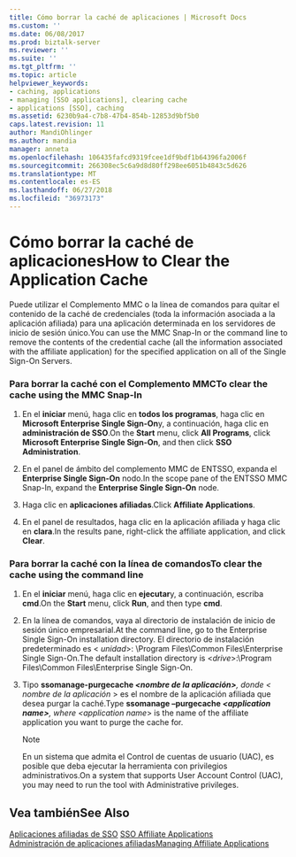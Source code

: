 ```yaml
---
title: Cómo borrar la caché de aplicaciones | Microsoft Docs
ms.custom: ''
ms.date: 06/08/2017
ms.prod: biztalk-server
ms.reviewer: ''
ms.suite: ''
ms.tgt_pltfrm: ''
ms.topic: article
helpviewer_keywords:
- caching, applications
- managing [SSO applications], clearing cache
- applications [SSO], caching
ms.assetid: 6230b9a4-c7b8-47b4-854b-12853d9bf5b0
caps.latest.revision: 11
author: MandiOhlinger
ms.author: mandia
manager: anneta
ms.openlocfilehash: 106435fafcd9319fcee1df9bdf1b64396fa2006f
ms.sourcegitcommit: 266308ec5c6a9d8d80ff298ee6051b4843c5d626
ms.translationtype: MT
ms.contentlocale: es-ES
ms.lasthandoff: 06/27/2018
ms.locfileid: "36973173"
---
```

# <a name="how-to-clear-the-application-cache"></a><span data-ttu-id="f437c-102">Cómo borrar la caché de aplicaciones</span><span class="sxs-lookup"><span data-stu-id="f437c-102">How to Clear the Application Cache</span></span>
<span data-ttu-id="f437c-103">Puede utilizar el Complemento MMC o la línea de comandos para quitar el contenido de la caché de credenciales (toda la información asociada a la aplicación afiliada) para una aplicación determinada en los servidores de inicio de sesión único.</span><span class="sxs-lookup"><span data-stu-id="f437c-103">You can use the MMC Snap-In or the command line to remove the contents of the credential cache (all the information associated with the affiliate application) for the specified application on all of the Single Sign-On Servers.</span></span>  
  
### <a name="to-clear-the-cache-using-the-mmc-snap-in"></a><span data-ttu-id="f437c-104">Para borrar la caché con el Complemento MMC</span><span class="sxs-lookup"><span data-stu-id="f437c-104">To clear the cache using the MMC Snap-In</span></span>  
  
1.  <span data-ttu-id="f437c-105">En el **iniciar** menú, haga clic en **todos los programas**, haga clic en **Microsoft Enterprise Single Sign-On**y, a continuación, haga clic en **administración de SSO**.</span><span class="sxs-lookup"><span data-stu-id="f437c-105">On the **Start** menu, click **All Programs**, click **Microsoft Enterprise Single Sign-On**, and then click **SSO Administration**.</span></span>  
  
2.  <span data-ttu-id="f437c-106">En el panel de ámbito del complemento MMC de ENTSSO, expanda el **Enterprise Single Sign-On** nodo.</span><span class="sxs-lookup"><span data-stu-id="f437c-106">In the scope pane of the ENTSSO MMC Snap-In, expand the **Enterprise Single Sign-On** node.</span></span>  
  
3.  <span data-ttu-id="f437c-107">Haga clic en **aplicaciones afiliadas**.</span><span class="sxs-lookup"><span data-stu-id="f437c-107">Click **Affiliate Applications**.</span></span>  
  
4.  <span data-ttu-id="f437c-108">En el panel de resultados, haga clic en la aplicación afiliada y haga clic en **clara**.</span><span class="sxs-lookup"><span data-stu-id="f437c-108">In the results pane, right-click the affiliate application, and click **Clear**.</span></span>  
  
### <a name="to-clear-the-cache-using-the-command-line"></a><span data-ttu-id="f437c-109">Para borrar la caché con la línea de comandos</span><span class="sxs-lookup"><span data-stu-id="f437c-109">To clear the cache using the command line</span></span>  
  
1. <span data-ttu-id="f437c-110">En el **iniciar** menú, haga clic en **ejecutar**y, a continuación, escriba **cmd**.</span><span class="sxs-lookup"><span data-stu-id="f437c-110">On the **Start** menu, click **Run**, and then type **cmd**.</span></span>  
  
2. <span data-ttu-id="f437c-111">En la línea de comandos, vaya al directorio de instalación de inicio de sesión único empresarial.</span><span class="sxs-lookup"><span data-stu-id="f437c-111">At the command line, go to the Enterprise Single Sign-On installation directory.</span></span> <span data-ttu-id="f437c-112">El directorio de instalación predeterminado es \< *unidad*\>: \Program Files\Common Files\Enterprise Single Sign-On.</span><span class="sxs-lookup"><span data-stu-id="f437c-112">The default installation directory is \<*drive*\>:\Program Files\Common Files\Enterprise Single Sign-On.</span></span>  
  
3. <span data-ttu-id="f437c-113">Tipo <strong>ssomanage-purgecache  *\<nombre de la aplicación\></strong><em>, donde \<</em> nombre de la aplicación* \> es el nombre de la aplicación afiliada que desea purgar la caché.</span><span class="sxs-lookup"><span data-stu-id="f437c-113">Type <strong>ssomanage –purgecache *\<application name\></strong><em>, where \<</em>application name*\> is the name of the affiliate application you want to purge the cache for.</span></span>  
  
   > [!NOTE]
   >  <span data-ttu-id="f437c-114">En un sistema que admita el Control de cuentas de usuario (UAC), es posible que deba ejecutar la herramienta con privilegios administrativos.</span><span class="sxs-lookup"><span data-stu-id="f437c-114">On a system that supports User Account Control (UAC), you may need to run the tool with Administrative privileges.</span></span>  
  
## <a name="see-also"></a><span data-ttu-id="f437c-115">Vea también</span><span class="sxs-lookup"><span data-stu-id="f437c-115">See Also</span></span>  
 <span data-ttu-id="f437c-116">[Aplicaciones afiliadas de SSO](../core/sso-affiliate-applications.md) </span><span class="sxs-lookup"><span data-stu-id="f437c-116">[SSO Affiliate Applications](../core/sso-affiliate-applications.md) </span></span>  
 [<span data-ttu-id="f437c-117">Administración de aplicaciones afiliadas</span><span class="sxs-lookup"><span data-stu-id="f437c-117">Managing Affiliate Applications</span></span>](../core/managing-affiliate-applications.md)